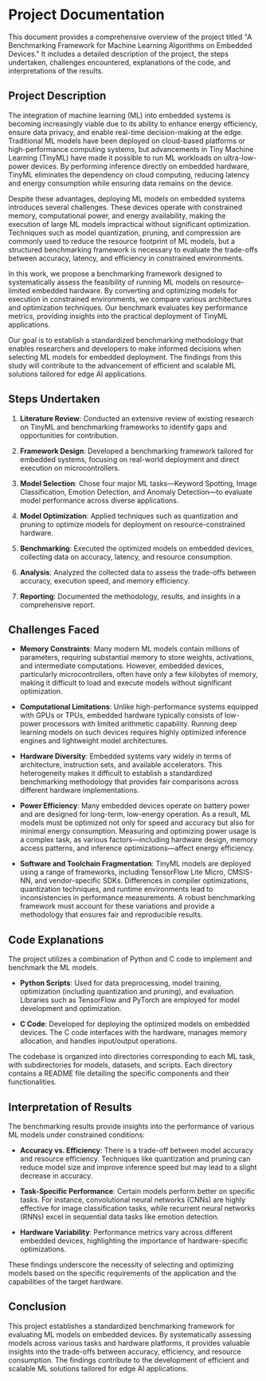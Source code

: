 # Project Documentation

This document provides a comprehensive overview of the project titled "A Benchmarking Framework for Machine Learning Algorithms on Embedded Devices." It includes a detailed description of the project, the steps undertaken, challenges encountered, explanations of the code, and interpretations of the results.

## Project Description

The integration of machine learning (ML) into embedded systems is becoming increasingly viable due to its ability to enhance energy efficiency, ensure data privacy, and enable real-time decision-making at the edge. Traditional ML models have been deployed on cloud-based platforms or high-performance computing systems, but advancements in Tiny Machine Learning (TinyML) have made it possible to run ML workloads on ultra-low-power devices. By performing inference directly on embedded hardware, TinyML eliminates the dependency on cloud computing, reducing latency and energy consumption while ensuring data remains on the device.

Despite these advantages, deploying ML models on embedded systems introduces several challenges. These devices operate with constrained memory, computational power, and energy availability, making the execution of large ML models impractical without significant optimization. Techniques such as model quantization, pruning, and compression are commonly used to reduce the resource footprint of ML models, but a structured benchmarking framework is necessary to evaluate the trade-offs between accuracy, latency, and efficiency in constrained environments.

In this work, we propose a benchmarking framework designed to systematically assess the feasibility of running ML models on resource-limited embedded hardware. By converting and optimizing models for execution in constrained environments, we compare various architectures and optimization techniques. Our benchmark evaluates key performance metrics, providing insights into the practical deployment of TinyML applications.

Our goal is to establish a standardized benchmarking methodology that enables researchers and developers to make informed decisions when selecting ML models for embedded deployment. The findings from this study will contribute to the advancement of efficient and scalable ML solutions tailored for edge AI applications.

## Steps Undertaken

1. **Literature Review**: Conducted an extensive review of existing research on TinyML and benchmarking frameworks to identify gaps and opportunities for contribution.

2. **Framework Design**: Developed a benchmarking framework tailored for embedded systems, focusing on real-world deployment and direct execution on microcontrollers.

3. **Model Selection**: Chose four major ML tasks—Keyword Spotting, Image Classification, Emotion Detection, and Anomaly Detection—to evaluate model performance across diverse applications.

4. **Model Optimization**: Applied techniques such as quantization and pruning to optimize models for deployment on resource-constrained hardware.

5. **Benchmarking**: Executed the optimized models on embedded devices, collecting data on accuracy, latency, and resource consumption.

6. **Analysis**: Analyzed the collected data to assess the trade-offs between accuracy, execution speed, and memory efficiency.

7. **Reporting**: Documented the methodology, results, and insights in a comprehensive report.

## Challenges Faced

- **Memory Constraints**: Many modern ML models contain millions of parameters, requiring substantial memory to store weights, activations, and intermediate computations. However, embedded devices, particularly microcontrollers, often have only a few kilobytes of memory, making it difficult to load and execute models without significant optimization.

- **Computational Limitations**: Unlike high-performance systems equipped with GPUs or TPUs, embedded hardware typically consists of low-power processors with limited arithmetic capability. Running deep learning models on such devices requires highly optimized inference engines and lightweight model architectures.

- **Hardware Diversity**: Embedded systems vary widely in terms of architecture, instruction sets, and available accelerators. This heterogeneity makes it difficult to establish a standardized benchmarking methodology that provides fair comparisons across different hardware implementations.

- **Power Efficiency**: Many embedded devices operate on battery power and are designed for long-term, low-energy operation. As a result, ML models must be optimized not only for speed and accuracy but also for minimal energy consumption. Measuring and optimizing power usage is a complex task, as various factors—including hardware design, memory access patterns, and inference optimizations—affect energy efficiency.

- **Software and Toolchain Fragmentation**: TinyML models are deployed using a range of frameworks, including TensorFlow Lite Micro, CMSIS-NN, and vendor-specific SDKs. Differences in compiler optimizations, quantization techniques, and runtime environments lead to inconsistencies in performance measurements. A robust benchmarking framework must account for these variations and provide a methodology that ensures fair and reproducible results.

## Code Explanations

The project utilizes a combination of Python and C code to implement and benchmark the ML models.

- **Python Scripts**: Used for data preprocessing, model training, optimization (including quantization and pruning), and evaluation. Libraries such as TensorFlow and PyTorch are employed for model development and optimization.

- **C Code**: Developed for deploying the optimized models on embedded devices. The C code interfaces with the hardware, manages memory allocation, and handles input/output operations.

The codebase is organized into directories corresponding to each ML task, with subdirectories for models, datasets, and scripts. Each directory contains a README file detailing the specific components and their functionalities.

## Interpretation of Results

The benchmarking results provide insights into the performance of various ML models under constrained conditions:

- **Accuracy vs. Efficiency**: There is a trade-off between model accuracy and resource efficiency. Techniques like quantization and pruning can reduce model size and improve inference speed but may lead to a slight decrease in accuracy.

- **Task-Specific Performance**: Certain models perform better on specific tasks. For instance, convolutional neural networks (CNNs) are highly effective for image classification tasks, while recurrent neural networks (RNNs) excel in sequential data tasks like emotion detection.

- **Hardware Variability**: Performance metrics vary across different embedded devices, highlighting the importance of hardware-specific optimizations.

These findings underscore the necessity of selecting and optimizing models based on the specific requirements of the application and the capabilities of the target hardware.

## Conclusion

This project establishes a standardized benchmarking framework for evaluating ML models on embedded devices. By systematically assessing models across various tasks and hardware platforms, it provides valuable insights into the trade-offs between accuracy, efficiency, and resource consumption. The findings contribute to the development of efficient and scalable ML solutions tailored for edge AI applications.